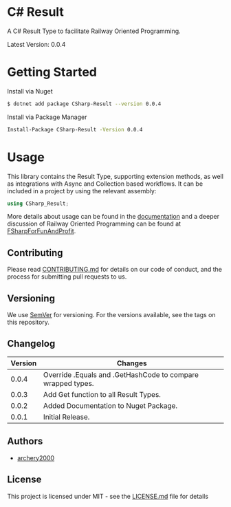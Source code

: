 # C# Result

A C# Result Type to facilitate Railway Oriented Programming.

Latest Version: 0.0.4

# Getting Started

Install via Nuget
```bash
$ dotnet add package CSharp-Result --version 0.0.4
```

Install via Package Manager
```bash
Install-Package CSharp-Result -Version 0.0.4
```

# Usage
This library contains the Result Type, supporting extension methods, as well as integrations with Async and Collection based workflows.
It can be included in a project by using the relevant assembly:
```c#
using CSharp_Result;
```

More details about usage can be found in the [documentation](DOCUMENTATION.MD) and a deeper discussion of Railway Oriented Programming can be found at [FSharpForFunAndProfit](https://fsharpforfunandprofit.com/rop/).

## Contributing
Please read [CONTRIBUTING.md](CONTRIBUTING.MD) for details on our code of conduct, and the process for submitting pull requests to us.


## Versioning 
We use [SemVer](https://semver.org/) for versioning. For the versions available, see the tags on this repository.

## Changelog
| Version | Changes |
|---|---|
|0.0.4|Override .Equals and .GetHashCode to compare wrapped types.
|0.0.3|Add Get function to all Result Types.
|0.0.2|Added Documentation to Nuget Package.
|0.0.1|Initial Release.

## Authors
* [archery2000](mailto:ong.yh@atomi.cloud) 

## License
This project is licensed under MIT - see the [LICENSE.md](LICENSE.MD) file for details